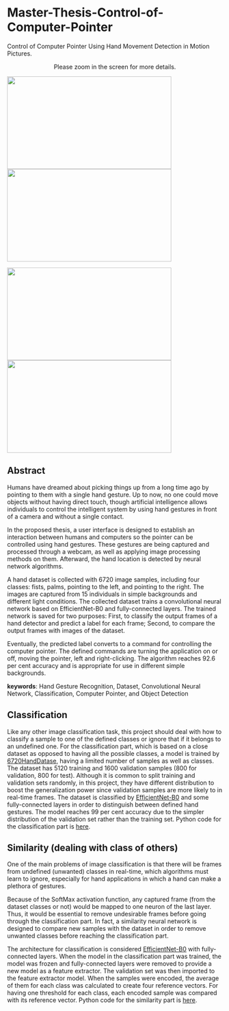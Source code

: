 # Master-Thesis-Control-of-Computer-Pointer

Control of Computer Pointer Using Hand Movement Detection in Motion Pictures.

<p align="center">
     Please zoom in the screen for more details.
</p>



<p align="left">
  <img width="384" height="216" src="https://github.com/Youlenda/Mouse/blob/master/videos/on%2C%20tracking%20mode.gif">
  <img width="384" height="216" src="https://github.com/Youlenda/Mouse/blob/master/videos/tracking%20mode%2C%20click.gif">
</p>


<p align="left">
  <img width="384" height="216" src="https://github.com/Youlenda/Mouse/blob/master/videos/tracking%20mode%2C%20right-click.gif">
  <img width="384" height="216" src="https://github.com/Youlenda/Mouse/blob/master/videos/tracking%20mode%2C%20off.gif">
</p>



## Abstract

Humans have dreamed about picking things up from a long time ago by pointing to them with a single hand gesture. Up to now, no one could move objects without having direct touch, though artificial intelligence allows individuals to control the intelligent system by using hand gestures in front of a camera and without a single contact. 

In the proposed thesis, a user interface is designed to establish an interaction between humans and computers so the pointer can be controlled using hand gestures. These gestures are being captured and processed through a webcam, as well as applying image processing methods on them. Afterward, the hand location is detected by neural network algorithms. 

A hand dataset is collected with 6720 image samples, including four classes: fists, palms, pointing to the left, and pointing to the right. The images are captured from 15 individuals in simple backgrounds and different light conditions. The collected dataset trains a convolutional neural network based on EfficientNet-B0 and fully-connected layers. The trained network is saved for two purposes: First, to classify the output frames of a hand detector and predict a label for each frame; Second, to compare the output frames with images of the dataset.

Eventually, the predicted label converts to a command for controlling the computer pointer. The defined commands are turning the application on or off, moving the pointer, left and right-clicking. The algorithm reaches  92.6 per cent accuracy and is appropriate for use in different simple backgrounds.

**keywords**: Hand Gesture Recognition, Dataset, Convolutional Neural Network, Classification, Computer Pointer, and Object Detection


## Classification
Like any other image classification task, this project should deal with how to classify a sample to one of the defined classes or ignore that if it belongs to an undefined one. For the classification part, which is based on a close dataset as opposed to having all the possible classes, a model is trained by [6720HandDatase](https://github.com/Youlenda/6720HandDataset), having a limited number of samples as well as classes. The dataset has 5120 training and 1600 validation samples (800 for validation, 800 for test). Although it is common to split training and validation sets randomly, in this project, they have different distribution to boost the generalization power since validation samples are more likely to in real-time frames. The dataset is classified by [EfficientNet-B0](https://arxiv.org/abs/1905.11946) and some fully-connected layers in order to distinguish between defined hand gestures. The model reaches 99 per cent accuracy due to the simpler distribution of the validation set rather than the training set. Python code for the classification part is [here](https://github.com/Youlenda/Mouse/blob/master/classification/dataset_classification.ipynb).

## Similarity (dealing with class of others)
One of the main problems of image classification is that there will be frames from undefined (unwanted) classes in real-time, which algorithms must learn to ignore, especially for hand applications in which a hand can make a plethora of gestures.

Because of the SoftMax activation function, any captured frame (from the dataset classes or not) would be mapped to one neuron of the last layer. Thus, it would be essential to remove undesirable frames before going through the classification part. In fact, a similarity neural network is designed to compare new samples with the dataset in order to remove unwanted classes before reaching the classification part.

The architecture for classification is considered [EfficientNet-B0](https://arxiv.org/abs/1905.11946) with fully-connected layers. When the model in the classification part was trained, the model was frozen and fully-connected layers were removed to provide a new model as a feature extractor. The validation set was then imported to the feature extractor model. When the samples were encoded, the average of them for each class was calculated to create four reference vectors. For having one threshold for each class, each encoded sample was compared with its reference vector.  Python code for the similarity part is [here](https://github.com/Youlenda/Mouse/blob/master/classification/similarity_nn.ipynb).
